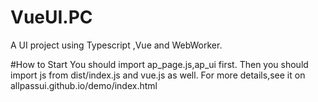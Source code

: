 # VueUI.PC
A UI project using Typescript ,Vue and WebWorker.

#How to Start
You should import ap_page.js,ap_ui first.
Then you should import js from dist/index.js and vue.js as well.
For more details,see it on allpassui.github.io/demo/index.html
